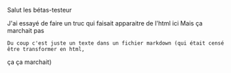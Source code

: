Salut les bétas-testeur

J'ai essayé de faire un truc qui faisait apparaitre de l'html ici
Mais ça marchait pas

    Du coup c'est juste un texte dans un fichier markdown (qui était censé être transformer en html, 
ça ça marchait)
